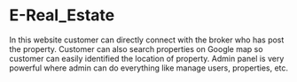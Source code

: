 # E-Real_Estate
In this website customer can directly connect with the broker who has post the property. Customer can also search properties on Google map so customer can easily identified the location of property. Admin panel is very powerful where admin can do everything like manage users, properties, etc. 
